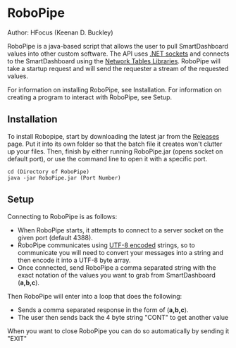 # RoboPipe
Author: HFocus (Keenan D. Buckley)

RoboPipe is a java-based script that allows the user to pull SmartDashboard values into other custom software. The API uses [.NET sockets](https://docs.microsoft.com/en-us/dotnet/standard/get-started) and connects to the SmartDashboard using the [Network Tables Libraries](https://wpilib.screenstepslive.com/s/currentCS/m/75361/l/851714-creating-a-client-side-program). RoboPipe will take a startup request and will send the requester a stream of the requested values.

For information on installing RoboPipe, see Installation. For information on creating a program to interact with RoboPipe, see Setup.

## Installation
To install Robopipe, start by downloading the latest jar from the [Releases](https://github.com/Team4388/WPILib-Network-Tables-RoboPipe/releases) page. Put it into its own folder so that the batch file it creates won't clutter up your files. Then, finish by either running RoboPipe.jar (opens socket on default port), or use the command line to open it with a specific port.
``` CMD
cd (Directory of RoboPipe)
java -jar RoboPipe.jar (Port Number)
```

## Setup
Connecting to RoboPipe is as follows:
- When RoboPipe starts, it attempts to connect to a server socket on the given port (default 4388).
- RoboPipe communicates using [UTF-8 encoded](https://www.fileformat.info/info/unicode/utf8.htm) strings, so to communicate you will need to convert your messages into a string and then encode it into a UTF-8 byte array.
- Once connected, send RoboPipe a comma separated string with the exact notation of the values you want to grab from SmartDashboard (**a,b,c**).

Then RoboPipe will enter into a loop that does the following:
- Sends a comma separated response in the form of (**a,b,c**).
- The user then sends back the 4 byte string "CONT" to get another value

When you want to close RoboPipe you can do so automatically by sending it "EXIT"

